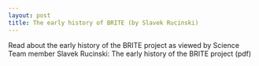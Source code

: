 ```yaml
---
layout: post
title: The early history of BRITE (by Slavek Rucinski)
---
```

Read about the early history of the BRITE project as viewed by Science Team member Slavek Rucinski: The early history of the BRITE project (pdf)
